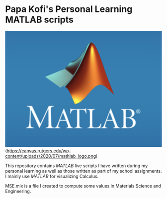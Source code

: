 # Papa Kofi's Personal Learning MATLAB scripts

![THE MATLAB LOGO!](logo.png "MATLAB logo") (https://canvas.rutgers.edu/wp-content/uploads/2020/07/mathlab_logo.png)

This repository contains *MATLAB* live scripts I have written during my personal learning as well as those written as part of my school assignments. I mainly use *MATLAB* for visualizing Calculus.

MSE.mlx is a file I created to compute some values in Materials Science and Engineering. 

